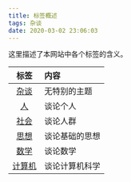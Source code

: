 ```yaml
---
title: 标签概述
tags: 杂谈
date: 2020-03-02 23:06:03
---
```



这里描述了本网站中各个标签的含义。

| 标签 | 内容 |
| :---: | :--- |
| [杂谈](https://onemoresecond.github.io/blog/tags/杂谈/) | 无特别的主题 |
| [人](https://onemoresecond.github.io/blog/tags/人/) | 谈论个人 |
| [社会](https://onemoresecond.github.io/blog/tags/社会/) | 谈论人群 |
| [思想](https://onemoresecond.github.io/blog/tags/思想/) | 谈论基础的思想 |
| [数学](https://onemoresecond.github.io/blog/tags/数学/) | 谈论数学 |
| [计算机](https://onemoresecond.github.io/blog/tags/计算机/) | 谈论计算机科学 |
